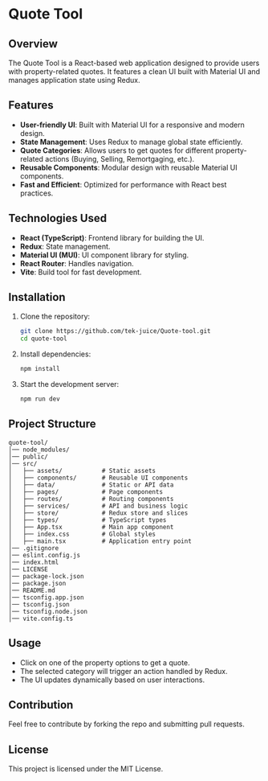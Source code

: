 # Quote Tool

## Overview
The Quote Tool is a React-based web application designed to provide users with property-related quotes. It features a clean UI built with Material UI and manages application state using Redux.

## Features
- **User-friendly UI**: Built with Material UI for a responsive and modern design.
- **State Management**: Uses Redux to manage global state efficiently.
- **Quote Categories**: Allows users to get quotes for different property-related actions (Buying, Selling, Remortgaging, etc.).
- **Reusable Components**: Modular design with reusable Material UI components.
- **Fast and Efficient**: Optimized for performance with React best practices.

## Technologies Used
- **React (TypeScript)**: Frontend library for building the UI.
- **Redux**: State management.
- **Material UI (MUI)**: UI component library for styling.
- **React Router**: Handles navigation.
- **Vite**: Build tool for fast development.

## Installation
1. Clone the repository:
   ```bash
   git clone https://github.com/tek-juice/Quote-tool.git
   cd quote-tool
   ```
2. Install dependencies:
   ```bash
   npm install
   ```
3. Start the development server:
   ```bash
   npm run dev
   ```

## Project Structure
```
quote-tool/
│── node_modules/
│── public/
│── src/
│   ├── assets/           # Static assets
│   ├── components/       # Reusable UI components
│   ├── data/             # Static or API data
│   ├── pages/            # Page components
│   ├── routes/           # Routing components
│   ├── services/         # API and business logic
│   ├── store/            # Redux store and slices
│   ├── types/            # TypeScript types
│   ├── App.tsx           # Main app component
│   ├── index.css         # Global styles
│   ├── main.tsx          # Application entry point
│── .gitignore
│── eslint.config.js
│── index.html
│── LICENSE
│── package-lock.json
│── package.json
│── README.md
│── tsconfig.app.json
│── tsconfig.json
│── tsconfig.node.json
│── vite.config.ts
```

## Usage
- Click on one of the property options to get a quote.
- The selected category will trigger an action handled by Redux.
- The UI updates dynamically based on user interactions.

## Contribution
Feel free to contribute by forking the repo and submitting pull requests.

## License
This project is licensed under the MIT License.

